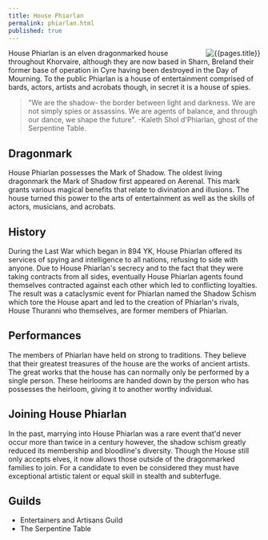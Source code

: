 ```yaml
---
title: House Phiarlan 
permalink: phiarlan.html
published: true
---
```


<img src='images/houses/{{page.title}}.jpg' alt='{{pages.title}}' style="float:right">

House Phiarlan is an elven dragonmarked house throughout Khorvaire, although they are now based in Sharn, Breland their former base of operation in Cyre having been destroyed in the Day of Mourning. To the public Phiarlan is a house of entertainment comprised of bards, actors, artists and acrobats though, in secret it is a house of spies.

> "We are the shadow- the border between light and darkness. We are not simply spies or assassins. We are agents of balance, and through our dance, we shape the future". -Kaleth Shol d'Phiarlan, ghost of the Serpentine Table.

## Dragonmark
House Phiarlan possesses the Mark of Shadow. The oldest living dragonmark the Mark of Shadow first appeared on Aerenal. This mark grants various magical benefits that relate to divination and illusions. The house turned this power to the arts of entertainment as well as the skills of actors, musicians, and acrobats.

## History
During the Last War which began in 894 YK, House Phiarlan offered its services of spying and intelligence to all nations, refusing to side with anyone. Due to House Phiarlan's secrecy and to the fact that they were taking contracts from all sides, eventually House Phiarlan agents found themselves contracted against each other which led to conflicting loyalties. The result was a cataclysmic event for Phiarlan named the Shadow Schism which tore the House apart and led to the creation of Phiarlan's rivals, House Thuranni who themselves, are former members of Phiarlan.

## Performances
The members of Phiarlan have held on strong to traditions. They believe that their greatest treasures of the house are the works of ancient artists. The great works that the house has can normally only be performed by a single person. These heirlooms are handed down by the person who has possesses the heirloom, giving it to another worthy individual.

## Joining House Phiarlan
In the past, marrying into House Phiarlan was a rare event that'd never occur more than twice in a century however, the shadow schism greatly reduced its membership and bloodline's diversity. Though the House still only accepts elves, it now allows those outside of the dragonmarked families to join. For a candidate to even be considered they must have exceptional artistic talent or equal skill in stealth and subterfuge.

## Guilds
- Entertainers and Artisans Guild
- The Serpentine Table